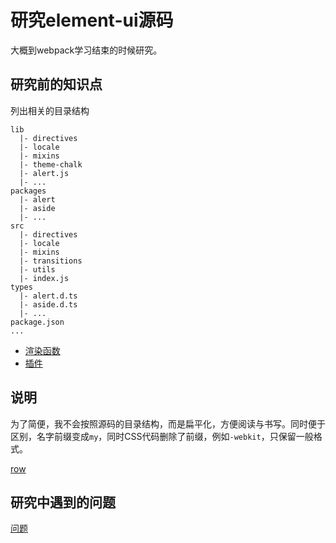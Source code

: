 # 研究element-ui源码

大概到webpack学习结束的时候研究。

## 研究前的知识点

列出相关的目录结构

```
lib
  |- directives
  |- locale
  |- mixins
  |- theme-chalk
  |- alert.js
  |- ...
packages
  |- alert
  |- aside
  |- ...
src
  |- directives
  |- locale
  |- mixins
  |- transitions
  |- utils
  |- index.js
types
  |- alert.d.ts
  |- aside.d.ts
  |- ...
package.json
...
```

- [渲染函数](https://cn.vuejs.org/v2/guide/render-function.html)
- [插件](https://cn.vuejs.org/v2/guide/plugins.html)

## 说明

为了简便，我不会按照源码的目录结构，而是扁平化，方便阅读与书写。同时便于区别，名字前缀变成`my`，同时CSS代码删除了前缀，例如`-webkit`，只保留一般格式。

[row](./row/README.md)

## 研究中遇到的问题

[问题](./questions/README.md)
